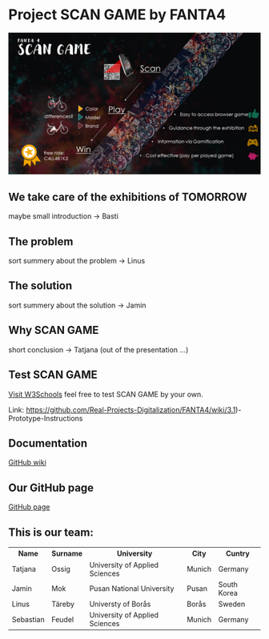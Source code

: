 # Project SCAN GAME by FANTA4

![pitch image](images/pitch.png)

## We take care of the exhibitions of TOMORROW

maybe small introduction -> Basti

## The problem
sort summery about the problem -> Linus

## The solution
sort summery about the solution -> Jamin

## Why SCAN GAME
short conclusion -> Tatjana (out of the presentation ...)

## Test SCAN GAME
<a href="https://github.com/Real-Projects-Digitalization/FANTA4/wiki/3.1)-Prototype-Instructions">Visit W3Schools</a>
 feel free to test SCAN GAME by your own.
 
 Link: https://github.com/Real-Projects-Digitalization/FANTA4/wiki/3.1)-Prototype-Instructions

## Documentation
[GitHub wiki](https://github.com/Real-Projects-Digitalization/FANTA4/wiki)

## Our GitHub page
[GitHub page](https://real-projects-digitalization.github.io/FANTA4/)

## This is our team:
<table>
  <tr>
    <th> Name </th>
    <th> Surname </th>
    <th> University </th>
    <th> City </th>
    <th> Cuntry </th>
  </tr>
  <tr>
    <td> Tatjana </td>
    <td> Ossig </td>
    <td >University of Applied Sciences </td>
    <td> Munich </td>
    <td> Germany </td>
  </tr>
  <tr>
    <td> Jamin </td>
    <td> Mok </td>
    <td> Pusan National University </td>
    <td> Pusan </td>
    <td> South Korea </td>
  </tr>
  <tr>
    <td>Linus </td>
    <td>Täreby </td>
    <td>Universty of Borås </td>
    <td>Borås </td>
    <td>Sweden </td>
  </tr>
  <tr>
    <td>Sebastian </td>
    <td>Feudel </td>
    <td>University of Applied Sciences </td>
    <td>Munich </td>
    <td>Germany </td>
  </tr>
</table>
